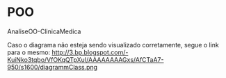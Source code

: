 # POO
AnaliseOO-ClinicaMedica

Caso o diagrama não esteja sendo visualizado corretamente, segue o link para o mesmo:
http://3.bp.blogspot.com/-KuiNko3tqbo/VfOKqQTpXuI/AAAAAAAAGxs/AfCTaA7-950/s1600/diagrammClass.png
